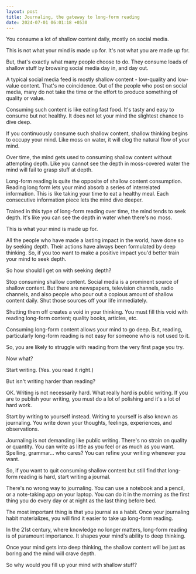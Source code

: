 ```yaml
---
layout: post
title: Journaling, the gateway to long-form reading
date: 2024-07-01 06:01:18 +0530
---
```


You consume a lot of shallow content daily, mostly on social media.

This is not what your mind is made up for. It's not what you are made up for.

But, that's exactly what many people choose to do. They consume loads of shallow stuff by browsing social media day in, and day out. 

A typical social media feed is mostly shallow content - low-quality and low-value content. That's no coincidence. Out of the people who post on social media, many do not take the time or the effort to produce something of quality or value.

Consuming such content is like eating fast food. It's tasty and easy to consume but not healthy. It does not let your mind the slightest chance to dive deep. 

If you continuously consume such shallow content, shallow thinking begins to occupy your mind. Like moss on water, it will clog the natural flow of your mind.

Over time, the mind gets used to consuming shallow content without attempting depth. Like you cannot see the depth in moss-covered water the mind will fail to grasp stuff at depth. 

Long-form reading is quite the opposite of shallow content consumption. Reading long form lets your mind absorb a series of interrelated information. This is like taking your time to eat a healthy meal. Each consecutive information piece lets the mind dive deeper. 

Trained in this type of long-form reading over time, the mind tends to seek depth. It's like you can see the depth in water when there's no moss.

This is what your mind is made up for.

All the people who have made a lasting impact in the world, have done so by seeking depth. Their actions have always been formulated by deep thinking. So, if you too want to make a positive impact you'd better train your mind to seek depth.

So how should I get on with seeking depth?

Stop consuming shallow content. Social media is a prominent source of shallow content. But there are newspapers, television channels, radio channels, and also people who pour out a copious amount of shallow content daily. Shut those sources off your life immediately. 

Shutting them off creates a void in your thinking. You must fill this void with reading long-form content; quality books, articles, etc.

Consuming long-form content allows your mind to go deep. But, reading, particularly long-form reading is not easy for someone who is not used to it. 

So, you are likely to struggle with reading from the very first page you try.

Now what?

Start writing. (Yes. you read it right.)

But isn't writing harder than reading?

OK. Writing is not necessarily hard. What really hard is public writing. If you are to publish your writing, you must do a lot of polishing and it's a lot of hard work.

Start by writing to yourself instead. Writing to yourself is also known as journaling. You write down your thoughts, feelings, experiences, and observations.

Journaling is not demanding like public writing. There's no strain on quality or quantity. You can write as little as you feel or as much as you want. Spelling, grammar... who cares? You can refine your writing whenever you want.

So, if you want to quit consuming shallow content but still find that long-form reading is hard, start writing a journal. 

There's no wrong way to journaling. You can use a notebook and a pencil, or a note-taking app on your laptop. You can do it in the morning as the first thing you do every day or at night as the last thing before bed.

The most important thing is that you journal as a habit. Once your journaling habit materializes, you will find it easier to take up long-form reading. 

In the 21st century, where knowledge no longer matters, long-form reading is of paramount importance. It shapes your mind's ability to deep thinking.  

Once your mind gets into deep thinking, the shallow content will be just as boring and the mind will crave depth.

So why would you fill up your mind with shallow stuff?
